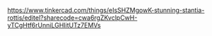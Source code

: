 https://www.tinkercad.com/things/eIsSHZMgowK-stunning-stantia-rottis/editel?sharecode=cwa6rgZKvclpCwH-yTCgHtf6rUnniLGHIitUTz7EMVs